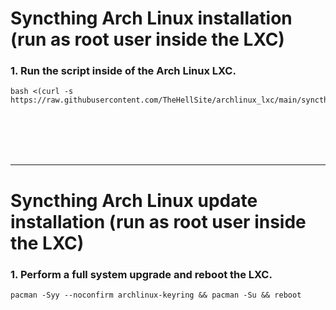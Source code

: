 # Syncthing Arch Linux installation (run as root user inside the LXC)

### 1. Run the script inside of the Arch Linux LXC.

  ```
  bash <(curl -s https://raw.githubusercontent.com/TheHellSite/archlinux_lxc/main/syncthing/syncthing_installer.sh)
  ```

<br />
<br />
<br />
<br />
<hr>

# Syncthing Arch Linux update installation (run as root user inside the LXC)

### 1. Perform a full system upgrade and reboot the LXC.

  ```
  pacman -Syy --noconfirm archlinux-keyring && pacman -Su && reboot
  ```
